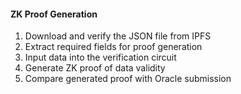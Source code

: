 #### ZK Proof Generation
1. Download and verify the JSON file from IPFS
2. Extract required fields for proof generation
3. Input data into the verification circuit
4. Generate ZK proof of data validity
5. Compare generated proof with Oracle submission
